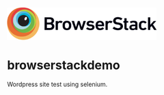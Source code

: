 <p align="left">
  <img src="/pics/Browserstack-logo.svg" width="350" title="BrowserStack">
</p>

# browserstackdemo

Wordpress site test using selenium.
